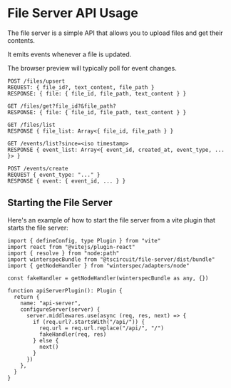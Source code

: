 # File Server API Usage

The file server is a simple API that allows you to upload files and get their contents.

It emits events whenever a file is updated.

The browser preview will typically poll for event
changes.

```
POST /files/upsert
REQUEST: { file_id?, text_content, file_path }
RESPONSE: { file: { file_id, file_path, text_content } }

GET /files/get?file_id?&file_path?
RESPONSE: { file: { file_id, file_path, text_content } }

GET /files/list
RESPONSE { file_list: Array<{ file_id, file_path } }

GET /events/list?since=<iso timestamp>
RESPONSE { event_list: Array<{ event_id, created_at, event_type, ... }> }

POST /events/create
REQUEST { event_type: "..." }
RESPONSE { event: { event_id, ... } }
```

## Starting the File Server

Here's an example of how to start the file server from a vite plugin that starts the file server:

```tsx
import { defineConfig, type Plugin } from "vite"
import react from "@vitejs/plugin-react"
import { resolve } from "node:path"
import winterspecBundle from "@tscircuit/file-server/dist/bundle"
import { getNodeHandler } from "winterspec/adapters/node"

const fakeHandler = getNodeHandler(winterspecBundle as any, {})

function apiServerPlugin(): Plugin {
  return {
    name: "api-server",
    configureServer(server) {
      server.middlewares.use(async (req, res, next) => {
        if (req.url?.startsWith("/api/")) {
          req.url = req.url.replace("/api/", "/")
          fakeHandler(req, res)
        } else {
          next()
        }
      })
    },
  }
}
```
